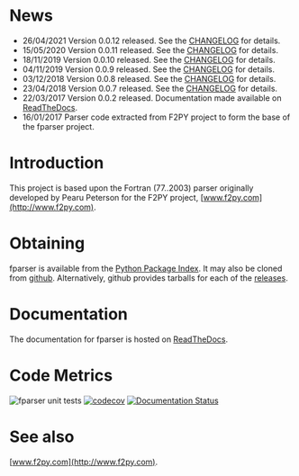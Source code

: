 # News #

  * 26/04/2021 Version 0.0.12 released. See the [CHANGELOG](CHANGELOG.md)
    for details.
  * 15/05/2020 Version 0.0.11 released. See the [CHANGELOG](CHANGELOG.md)
    for details.
  * 18/11/2019 Version 0.0.10 released. See the [CHANGELOG](CHANGELOG.md)
    for details.
  * 04/11/2019 Version 0.0.9 released. See the [CHANGELOG](CHANGELOG.md)
    for details.
  * 03/12/2018 Version 0.0.8 released. See the [CHANGELOG](CHANGELOG.md)
    for details.
  * 23/04/2018 Version 0.0.7 released. See the [CHANGELOG](CHANGELOG.md)
    for details.
  * 22/03/2017 Version 0.0.2 released. Documentation made available
    on [ReadTheDocs](http://fparser.readthedocs.io).
  * 16/01/2017 Parser code extracted from F2PY project to form the
    base of the fparser project.

# Introduction #

This project is based upon the Fortran (77..2003) parser originally
developed by Pearu Peterson for the F2PY project,
[www.f2py.com](http://www.f2py.com).

# Obtaining #

fparser is available from the [Python Package Index](https://pypi.python.org/pypi/fparser).
It may also be cloned from [github](https://github.com/stfc/fparser). Alternatively, github provides
tarballs for each of the [releases](https://github.com/stfc/fparser/releases).

# Documentation #

The documentation for fparser is hosted on [ReadTheDocs](http://fparser.readthedocs.io).

# Code Metrics #

![fparser unit tests](https://github.com/stfc/fparser/workflows/fparser%20unit%20tests/badge.svg)
[![codecov](https://codecov.io/gh/stfc/fparser/branch/master/graph/badge.svg?token=x0abs66TST)](https://codecov.io/gh/stfc/fparser)
[![Documentation Status](https://readthedocs.org/projects/fparser/badge/?version=stable)](http://fparser.readthedocs.io/en/stable/?badge=stable)

# See also #

[www.f2py.com](http://www.f2py.com).
